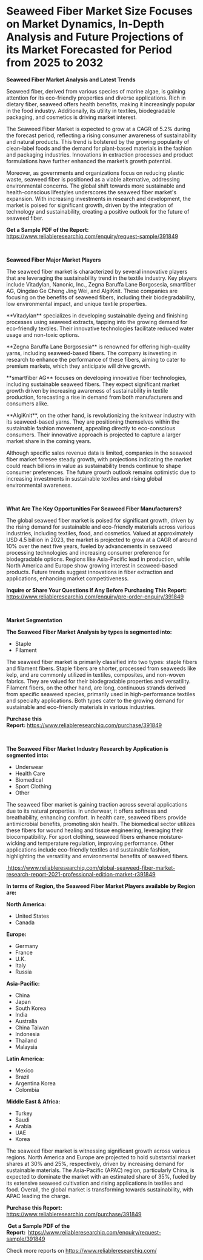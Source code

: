 <p><h1>Seaweed Fiber Market Size Focuses on Market Dynamics, In-Depth Analysis and Future Projections of its Market Forecasted for Period from 2025 to 2032</h1></p><p><strong>Seaweed Fiber Market Analysis and Latest Trends</strong></p>
<p><p>Seaweed fiber, derived from various species of marine algae, is gaining attention for its eco-friendly properties and diverse applications. Rich in dietary fiber, seaweed offers health benefits, making it increasingly popular in the food industry. Additionally, its utility in textiles, biodegradable packaging, and cosmetics is driving market interest.</p><p>The Seaweed Fiber Market is expected to grow at a CAGR of 5.2% during the forecast period, reflecting a rising consumer awareness of sustainability and natural products. This trend is bolstered by the growing popularity of clean-label foods and the demand for plant-based materials in the fashion and packaging industries. Innovations in extraction processes and product formulations have further enhanced the market’s growth potential.</p><p>Moreover, as governments and organizations focus on reducing plastic waste, seaweed fiber is positioned as a viable alternative, addressing environmental concerns. The global shift towards more sustainable and health-conscious lifestyles underscores the seaweed fiber market's expansion. With increasing investments in research and development, the market is poised for significant growth, driven by the integration of technology and sustainability, creating a positive outlook for the future of seaweed fiber.</p></p>
<p><strong>Get a Sample PDF of the Report:&nbsp;</strong> <a href="https://www.reliableresearchiq.com/enquiry/request-sample/391849?utm_campaign=3180&utm_medium=2&utm_source=Github&utm_content=ia&utm_term=29032025&utm_id=seaweed-fiber">https://www.reliableresearchiq.com/enquiry/request-sample/391849</a></p>
<p>&nbsp;</p>
<p><strong>Seaweed Fiber Major Market Players</strong></p>
<p><p>The seaweed fiber market is characterized by several innovative players that are leveraging the sustainability trend in the textile industry. Key players include Vitadylan, Nanonic, Inc., Zegna Baruffa Lane Borgosesia, smartfiber AG, Qingdao Ge Cheng Jing Wei, and AlgiKnit. These companies are focusing on the benefits of seaweed fibers, including their biodegradability, low environmental impact, and unique textile properties.</p><p>**Vitadylan** specializes in developing sustainable dyeing and finishing processes using seaweed extracts, tapping into the growing demand for eco-friendly textiles. Their innovative technologies facilitate reduced water usage and non-toxic options.</p><p>**Zegna Baruffa Lane Borgosesia** is renowned for offering high-quality yarns, including seaweed-based fibers. The company is investing in research to enhance the performance of these fibers, aiming to cater to premium markets, which they anticipate will drive growth.</p><p>**smartfiber AG** focuses on developing innovative fiber technologies, including sustainable seaweed fibers. They expect significant market growth driven by increasing awareness of sustainability in textile production, forecasting a rise in demand from both manufacturers and consumers alike.</p><p>**AlgiKnit**, on the other hand, is revolutionizing the knitwear industry with its seaweed-based yarns. They are positioning themselves within the sustainable fashion movement, appealing directly to eco-conscious consumers. Their innovative approach is projected to capture a larger market share in the coming years.</p><p>Although specific sales revenue data is limited, companies in the seaweed fiber market foresee steady growth, with projections indicating the market could reach billions in value as sustainability trends continue to shape consumer preferences. The future growth outlook remains optimistic due to increasing investments in sustainable textiles and rising global environmental awareness.</p></p>
<p>&nbsp;</p>
<p><strong>What Are The Key Opportunities For Seaweed Fiber Manufacturers?</strong></p>
<p><p>The global seaweed fiber market is poised for significant growth, driven by the rising demand for sustainable and eco-friendly materials across various industries, including textiles, food, and cosmetics. Valued at approximately USD 4.5 billion in 2023, the market is projected to grow at a CAGR of around 10% over the next five years, fueled by advancements in seaweed processing technologies and increasing consumer preference for biodegradable options. Regions like Asia-Pacific lead in production, while North America and Europe show growing interest in seaweed-based products. Future trends suggest innovations in fiber extraction and applications, enhancing market competitiveness.</p></p>
<p><strong>Inquire or Share Your Questions If Any Before Purchasing This Report:</strong> <a href="https://www.reliableresearchiq.com/enquiry/pre-order-enquiry/391849?utm_campaign=3180&utm_medium=2&utm_source=Github&utm_content=ia&utm_term=29032025&utm_id=seaweed-fiber">https://www.reliableresearchiq.com/enquiry/pre-order-enquiry/391849</a></p>
<p>&nbsp;</p>
<p><strong>Market Segmentation</strong></p>
<p><strong>The Seaweed Fiber Market Analysis by types is segmented into:</strong></p>
<p><ul><li>Staple</li><li>Filament</li></ul></p>
<p><p>The seaweed fiber market is primarily classified into two types: staple fibers and filament fibers. Staple fibers are shorter, processed from seaweeds like kelp, and are commonly utilized in textiles, composites, and non-woven fabrics. They are valued for their biodegradable properties and versatility. Filament fibers, on the other hand, are long, continuous strands derived from specific seaweed species, primarily used in high-performance textiles and specialty applications. Both types cater to the growing demand for sustainable and eco-friendly materials in various industries.</p></p>
<p><strong>Purchase this Report:&nbsp;</strong><a href="https://www.reliableresearchiq.com/purchase/391849?utm_campaign=3180&utm_medium=2&utm_source=Github&utm_content=ia&utm_term=29032025&utm_id=seaweed-fiber">https://www.reliableresearchiq.com/purchase/391849</a></p>
<p>&nbsp;</p>
<p><strong>The Seaweed Fiber Market Industry Research by Application is segmented into:</strong></p>
<p><ul><li>Underwear</li><li>Health Care</li><li>Biomedical</li><li>Sport Clothing</li><li>Other</li></ul></p>
<p><p>The seaweed fiber market is gaining traction across several applications due to its natural properties. In underwear, it offers softness and breathability, enhancing comfort. In health care, seaweed fibers provide antimicrobial benefits, promoting skin health. The biomedical sector utilizes these fibers for wound healing and tissue engineering, leveraging their biocompatibility. For sport clothing, seaweed fibers enhance moisture-wicking and temperature regulation, improving performance. Other applications include eco-friendly textiles and sustainable fashion, highlighting the versatility and environmental benefits of seaweed fibers.</p></p>
<p><a href="https://www.reliableresearchiq.com/global-seaweed-fiber-market-research-report-2021-professional-edition-market-r391849?utm_campaign=3180&utm_medium=2&utm_source=Github&utm_content=ia&utm_term=29032025&utm_id=seaweed-fiber">&nbsp;https://www.reliableresearchiq.com/global-seaweed-fiber-market-research-report-2021-professional-edition-market-r391849</a></p>
<p><strong>In terms of Region, the Seaweed Fiber Market Players available by Region are:</strong></p>
<p>
    <p> <strong> North America: </strong>
        <ul>
            <li>United States</li>
            <li>Canada</li>
        </ul>
        </p> 
    <p> <strong> Europe: </strong>
        <ul>
            <li>Germany</li>
            <li>France</li>
            <li>U.K.</li>
            <li>Italy</li>
            <li>Russia</li>
        </ul>
        </p> 
    <p> <strong> Asia-Pacific: </strong>
        <ul>
            <li>China</li>
            <li>Japan</li>
            <li>South Korea</li>
            <li>India</li>
            <li>Australia</li>
            <li>China Taiwan</li>
            <li>Indonesia</li>
            <li>Thailand</li>
            <li>Malaysia</li>
        </ul>
        </p> 
    <p> <strong> Latin America: </strong>
        <ul>
            <li>Mexico</li>
            <li>Brazil</li>
            <li>Argentina Korea</li>
            <li>Colombia</li>
        </ul>
        </p> 
    <p> <strong> Middle East & Africa: </strong>
        <ul>
            <li>Turkey</li>
            <li>Saudi</li>
            <li>Arabia</li>
            <li>UAE</li>
            <li>Korea</li>
        </ul>
    </p>
    </p>
<p><p>The seaweed fiber market is witnessing significant growth across various regions. North America and Europe are projected to hold substantial market shares at 30% and 25%, respectively, driven by increasing demand for sustainable materials. The Asia-Pacific (APAC) region, particularly China, is expected to dominate the market with an estimated share of 35%, fueled by its extensive seaweed cultivation and rising applications in textiles and food. Overall, the global market is transforming towards sustainability, with APAC leading the charge.</p></p>
<p><strong>Purchase this Report: </strong><a href="https://www.reliableresearchiq.com/purchase/391849?utm_campaign=3180&utm_medium=2&utm_source=Github&utm_content=ia&utm_term=29032025&utm_id=seaweed-fiber">https://www.reliableresearchiq.com/purchase/391849</a></p>
<p>&nbsp;<strong>Get a Sample PDF of the Report:&nbsp;&nbsp;</strong><a href="https://www.reliableresearchiq.com/enquiry/request-sample/391849?utm_campaign=3180&utm_medium=2&utm_source=Github&utm_content=ia&utm_term=29032025&utm_id=seaweed-fiber">https://www.reliableresearchiq.com/enquiry/request-sample/391849</a></p>
<p><strong></strong></p>
<p>Check more reports on <a href="https://www.reliableresearchiq.com/?utm_campaign=3180&utm_medium=2&utm_source=Github&utm_content=ia&utm_term=29032025&utm_id=seaweed-fiber">https://www.reliableresearchiq.com/</a></p>